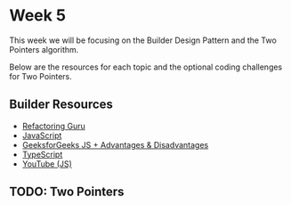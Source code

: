 # Week 5

This week we will be focusing on the Builder Design Pattern and the Two Pointers algorithm.

Below are the resources for each topic and the optional coding challenges for Two Pointers.

## Builder Resources

- [Refactoring Guru](https://refactoring.guru/design-patterns/builder)
- [JavaScript](https://www.dofactory.com/javascript/design-patterns/builder)
- [GeeksforGeeks JS + Advantages & Disadvantages](https://www.geeksforgeeks.org/builder-method-javascript-design-pattern/)
- [TypeScript](https://refactoring.guru/design-patterns/builder/typescript/example#example-0)
- [YouTube (JS)](https://www.youtube.com/watch?v=McF9ak0kKjA)

## TODO: Two Pointers